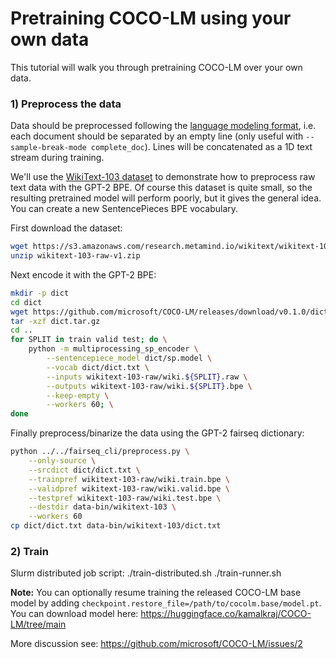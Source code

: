 # Pretraining COCO-LM using your own data

This tutorial will walk you through pretraining COCO-LM over your own data.

### 1) Preprocess the data

Data should be preprocessed following the [language modeling format](/examples/language_model), i.e. each document should be separated by an empty line (only useful with `--sample-break-mode complete_doc`). Lines will be concatenated as a 1D text stream during training.

We'll use the [WikiText-103 dataset](https://www.salesforce.com/products/einstein/ai-research/the-wikitext-dependency-language-modeling-dataset/) to demonstrate how to preprocess raw text data with the GPT-2 BPE. Of course this dataset is quite small, so the resulting pretrained model will perform poorly, but it gives the general idea. You can create a new SentencePieces BPE vocabulary. 

First download the dataset:
```bash
wget https://s3.amazonaws.com/research.metamind.io/wikitext/wikitext-103-raw-v1.zip
unzip wikitext-103-raw-v1.zip
```

Next encode it with the GPT-2 BPE:
```bash
mkdir -p dict
cd dict
wget https://github.com/microsoft/COCO-LM/releases/download/v0.1.0/dict.tar.gz
tar -xzf dict.tar.gz
cd ..
for SPLIT in train valid test; do \
    python -m multiprocessing_sp_encoder \
        --sentencepiece_model dict/sp.model \
        --vocab dict/dict.txt \
        --inputs wikitext-103-raw/wiki.${SPLIT}.raw \
        --outputs wikitext-103-raw/wiki.${SPLIT}.bpe \
        --keep-empty \
        --workers 60; \
done
```

Finally preprocess/binarize the data using the GPT-2 fairseq dictionary:
```bash
python ../../fairseq_cli/preprocess.py \
    --only-source \
    --srcdict dict/dict.txt \
    --trainpref wikitext-103-raw/wiki.train.bpe \
    --validpref wikitext-103-raw/wiki.valid.bpe \
    --testpref wikitext-103-raw/wiki.test.bpe \
    --destdir data-bin/wikitext-103 \
    --workers 60
cp dict/dict.txt data-bin/wikitext-103/dict.txt
```

### 2) Train 
Slurm distributed job script: ./train-distributed.sh ./train-runner.sh

**Note:** You can optionally resume training the released COCO-LM base model by
adding `checkpoint.restore_file=/path/to/cocolm.base/model.pt`. You can download model here: https://huggingface.co/kamalkraj/COCO-LM/tree/main

More discussion see: https://github.com/microsoft/COCO-LM/issues/2


